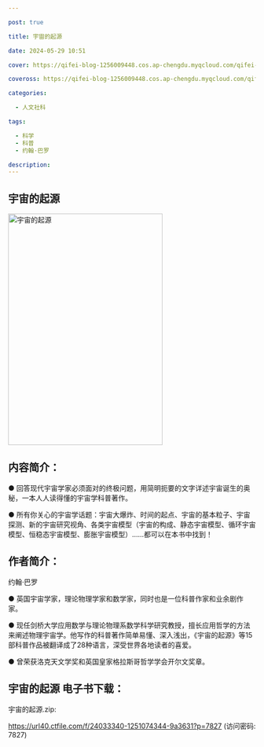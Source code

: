 ```yaml
---

post: true

title: 宇宙的起源

date: 2024-05-29 10:51

cover: https://qifei-blog-1256009448.cos.ap-chengdu.myqcloud.com/qifei-blog/65ad0d2f871b83018ab8efae.jpg

coveross: https://qifei-blog-1256009448.cos.ap-chengdu.myqcloud.com/qifei-blog/65ad0d2f871b83018ab8efae.jpg

categories:

  - 人文社科

tags:

  - 科学
  - 科普
  - 约翰·巴罗

description:
---
```




## 宇宙的起源
<img alt=" 宇宙的起源" class="aligncenter loaded" data-was-processed="true" decoding="async" fetchpriority="high" height="471" src="https://qifei-blog-1256009448.cos.ap-chengdu.myqcloud.com/qifei-blog/65ad0d2f871b83018ab8efae.jpg" style="cursor: zoom-in;" width="314"/>

## 内容简介：

● 回答现代宇宙学家必须面对的终极问题，用简明扼要的文字详述宇宙诞生的奥秘，一本人人读得懂的宇宙学科普著作。

● 所有你关心的宇宙学话题：宇宙大爆炸、时间的起点、宇宙的基本粒子、宇宙探测、新的宇宙研究视角、各类宇宙模型（宇宙的构成、静态宇宙模型、循环宇宙模型、恒稳态宇宙模型、膨胀宇宙模型）……都可以在本书中找到！

## 作者简介：

约翰·巴罗<br/>

● 英国宇宙学家，理论物理学家和数学家，同时也是一位科普作家和业余剧作家。

● 现任剑桥大学应用数学与理论物理系数学科学研究教授，擅长应用哲学的方法来阐述物理宇宙学。他写作的科普著作简单易懂、深入浅出，《宇宙的起源》等15部科普作品被翻译成了28种语言，深受世界各地读者的喜爱。

● 曾荣获洛克天文学奖和英国皇家格拉斯哥哲学学会开尔文奖章。

## 宇宙的起源 电子书下载：



宇宙的起源.zip: 

https://url40.ctfile.com/f/24033340-1251074344-9a3631?p=7827 (访问密码: 7827)
